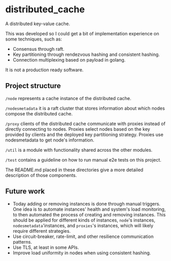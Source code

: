 # distributed_cache

A distributed key-value cache.

This was developed so I could get a bit of implementation experience on some techniques, such as:

- Consensus through raft.
- Key partitioning through rendezvous hashing and consistent hashing.
- Connection multiplexing based on payload in golang.

It is not a production ready software.

## Project structure

`/node` represents a cache instance of the distributed cache.

`/nodesmetadata` it is a raft cluster that stores information about which nodes compose the distributed cache.

`/proxy` clients of the distributed cache communicate with proxies instead of
directly connecting to nodes.
Proxies select nodes based on the key provided by clients and the deployed
key partitioning strategy.
Proxies use nodesmetadata to get node's information.

`/util` is a module with functionality shared across the other modules.

`/test` contains a guideline on how to run manual e2e tests on this project.

The README.md placed in these directories give a more detailed description of those components.

## Future work

- Today adding or removing instances is done through manual triggers.
One idea is to automate instances' health and system's load monitoring,
to then automated the process of creating and removing instances.
This should be applied for different kinds of instances, `node`'s instances,
`nodesmetadata`'instances, and `proxies`'s instances, which will likely require
different strategies.
- Use circuit-breaker, rate-limit, and other resilience communication patterns.
- Use TLS, at least in some APIs.
- Improve load uniformity in nodes when using consistent hashing.
